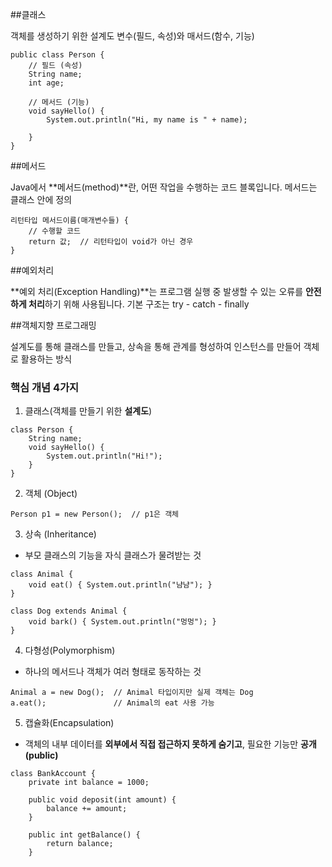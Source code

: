 ##클래스

객체를 생성하기 위한 설계도
변수(필드, 속성)와 매서드(함수, 기능)

```
public class Person {
    // 필드 (속성)
    String name;
    int age;

    // 메서드 (기능)
    void sayHello() {
        System.out.println("Hi, my name is " + name);

    }
}
```

##메서드
  
Java에서 **메서드(method)**란, 어떤 작업을 수행하는 코드 블록입니다. 메서드는 클래스 안에 정의

```
리턴타입 메서드이름(매개변수들) {
    // 수행할 코드
    return 값;  // 리턴타입이 void가 아닌 경우
}
```



##예외처리

**예외 처리(Exception Handling)**는 프로그램 실행 중 발생할 수 있는 오류를 **안전하게 처리**하기 위해 사용됩니다. 기본 구조는 try - catch - finally


##객체지향 프로그래밍 

설계도를 통해 클래스를 만들고, 상속을 통해 관계를 형성하여 인스턴스를 만들어 객체로 활용하는 방식

### 핵심 개념 4가지
1. 클래스(객체를 만들기 위한 **설계도**)
```
class Person {
    String name;
    void sayHello() {
        System.out.println("Hi!");
    }
}
```

2. 객체 (Object)
```
Person p1 = new Person();  // p1은 객체
```

3. 상속 (Inheritance)
 - 부모 클래스의 기능을 자식 클래스가 물려받는 것
```
class Animal {
    void eat() { System.out.println("냠냠"); }
}

class Dog extends Animal {
    void bark() { System.out.println("멍멍"); }
}
```

4. 다형성(Polymorphism)
- 하나의 메서드나 객체가 여러 형태로 동작하는 것
```
Animal a = new Dog();  // Animal 타입이지만 실제 객체는 Dog
a.eat();               // Animal의 eat 사용 가능
```

5. 캡슐화(Encapsulation)
- 객체의 내부 데이터를 **외부에서 직접 접근하지 못하게 숨기고**, 필요한 기능만 **공개(public)**
```
class BankAccount {
    private int balance = 1000;

    public void deposit(int amount) {
        balance += amount;
    }

    public int getBalance() {
        return balance;
    }

```
